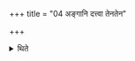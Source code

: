 +++
title = "04 अङ्गानि दत्त्वा तेनतेन"

+++

<details><summary>थिते</summary>

अङ्गानि दत्त्वा तेनतेन यथालिङ्गं निष्क्रीणीते यद्यास्यन्स्यात् ४
</details>
